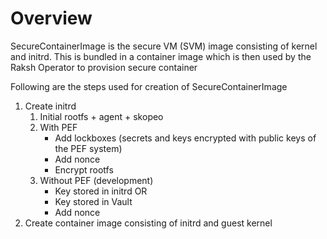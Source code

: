 # Overview
SecureContainerImage is the secure VM (SVM) image consisting of kernel and initrd.
This is bundled in a container image which is then used by the Raksh Operator to
provision secure container

Following are the steps used for creation of SecureContainerImage

1. Create initrd
   1. Initial rootfs + agent + skopeo  
   2. With PEF  
      * Add lockboxes (secrets and keys encrypted with public keys of the PEF system)  
      * Add nonce  
      * Encrypt rootfs  
   3. Without PEF  (development)  
      * Key stored in initrd OR  
      * Key stored in Vault  
      * Add nonce  
2. Create container image consisting of initrd and guest kernel
